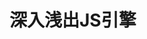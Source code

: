 <!--
 * @Description: 深入了解JavaScript工作引擎
 * @Date: 2019-08-09 18:00:41
 * @LastEditors: phoebus
 * @LastEditTime: 2019-08-09 18:01:07
 -->
# 深入浅出JS引擎


